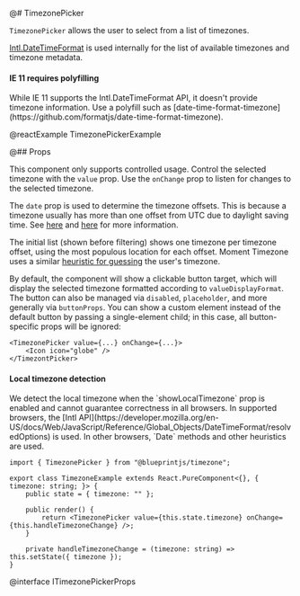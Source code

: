 @# TimezonePicker

`TimezonePicker` allows the user to select from a list of timezones.

[Intl.DateTimeFormat](https://developer.mozilla.org/en-US/docs/Web/JavaScript/Reference/Global_Objects/DateTimeFormat) is used internally for the list of available timezones and
timezone metadata.

<div class="@ns-callout @ns-intent-warning @ns-icon-warning-sign">
    <h4 class="@ns-heading">IE 11 requires polyfilling</h4>
    While IE 11 supports the Intl.DateTimeFormat API, it doesn't provide timezone information. Use a polyfill such as [date-time-format-timezone](https://github.com/formatjs/date-time-format-timezone). 
</div>

@reactExample TimezonePickerExample

@## Props

This component only supports controlled usage.
Control the selected timezone with the `value` prop.
Use the `onChange` prop to listen for changes to the selected timezone.

The `date` prop is used to determine the timezone offsets.
This is because a timezone usually has more than one offset from UTC due to daylight saving time.
See [here](https://momentjs.com/guides/#/lib-concepts/timezone-offset/)
and [here](http://momentjs.com/timezone/docs/#/using-timezones/parsing-ambiguous-inputs/)
for more information.

The initial list (shown before filtering) shows one timezone per timezone offset,
using the most populous location for each offset.
Moment Timezone uses a similar [heuristic for guessing](http://momentjs.com/timezone/docs/#/using-timezones/guessing-user-timezone/)
the user's timezone.

By default, the component will show a clickable button target,
which will display the selected timezone formatted according to `valueDisplayFormat`.
The button can also be managed via `disabled`, `placeholder`, and more generally via `buttonProps`.
You can show a custom element instead of the default button by passing a single-element child; in this case,
all button-specific props will be ignored:

```tsx
<TimezonePicker value={...} onChange={...}>
    <Icon icon="globe" />
</TimezontPicker>
```

<div class="@ns-callout @ns-intent-warning @ns-icon-warning-sign">
    <h4 class="@ns-heading">Local timezone detection</h4>
    We detect the local timezone when the `showLocalTimezone` prop is enabled and cannot guarantee correctness in all browsers.
    In supported browsers, the [Intl API](https://developer.mozilla.org/en-US/docs/Web/JavaScript/Reference/Global_Objects/DateTimeFormat/resolvedOptions) is used.
    In other browsers, `Date` methods and other heuristics are used.
</div>

```tsx
import { TimezonePicker } from "@blueprintjs/timezone";

export class TimezoneExample extends React.PureComponent<{}, { timezone: string; }> {
    public state = { timezone: "" };

    public render() {
        return <TimezonePicker value={this.state.timezone} onChange={this.handleTimezoneChange} />;
    }

    private handleTimezoneChange = (timezone: string) => this.setState({ timezone });
}
```

@interface ITimezonePickerProps
